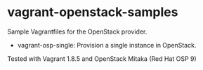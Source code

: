 # vagrant-openstack-samples

Sample Vagrantfiles for the OpenStack provider. 

- vagrant-osp-single: Provision a single instance in OpenStack. 

Tested with Vagrant 1.8.5 and OpenStack Mitaka (Red Hat OSP 9)

